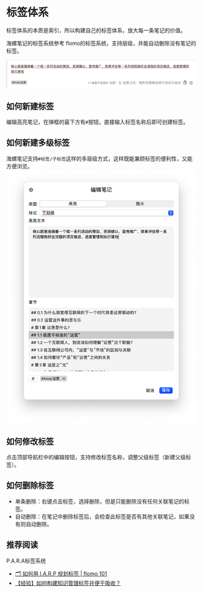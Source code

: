 # 标签体系
标签体系的本质是索引，所以构建自己的标签体系，放大每一条笔记的价值。

海螺笔记的标签系统参考 flomo的标签系统，支持层级，并能自动删除没有笔记的标签。

![](https://raw.githubusercontent.com/le0zh0u/ImageSpace/main/picgo/20220827225540.png)

## 如何新建标签
编辑高亮笔记，在弹框的最下方有`#`按钮，直接输入标签名称后即可创建标签。

## 如何新建多级标签
海螺笔记支持`#标签/子标签`这样的多层级方式，这样既能兼顾标签的便利性，又能方便浏览。
![](/images/app/20220812160450.png)

## 如何修改标签
点击顶部导航栏中的编辑按钮，支持修改标签名称，调整父级标签（新建父级标签）。

## 如何删除标签

- 单条删除：右键点击标签，选择删除，但是只能删除没有任何关联笔记的标签。
- 自动删除：在笔记中删除标签后，会检查此标签是否有其他关联笔记，如果没有则自动删除。


## 推荐阅读
P.A.R.A标签系统
- [🗂 如何用 I.A.R.P 规划标签 | flomo 101](https://help.flomoapp.com/thinking/iarp.html)
- [【经验】如何构建知识管理标签并便于吸收？](https://mp.weixin.qq.com/s/gnBZ0RlA22sTETWZ5ZAkcQ)